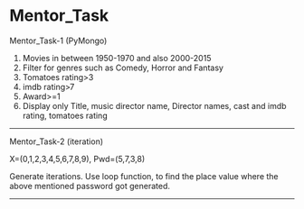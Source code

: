 # Mentor_Task
Mentor_Task-1 (PyMongo)
1)  Movies in between 1950-1970 and also 2000-2015 
2)  Filter for genres such as Comedy, Horror and Fantasy
3)  Tomatoes rating>3
4)  imdb rating>7
5)  Award>=1
6)  Display only Title, music director name, Director names, cast and imdb rating, tomatoes rating
------------------------------------------------------------------------------------------------------
Mentor_Task-2 (iteration)

X=(0,1,2,3,4,5,6,7,8,9),
Pwd=(5,7,3,8)

Generate iterations. Use loop function, to find the place value where the above mentioned password got generated.

-------------------------------------------------------------------------------------------------------
